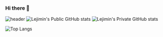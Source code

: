 ### Hi there 👋

<!--
**Lejimin/Lejimin** is a ✨ _special_ ✨ repository because its `README.md` (this file) appears on your GitHub profile.

Here are some ideas to get you started:

- 🔭 I’m currently working on ...
- 🌱 I’m currently learning ...
- 👯 I’m looking to collaborate on ...
- 🤔 I’m looking for help with ...
- 💬 Ask me about ...
- 📫 How to reach me: ...
- 😄 Pronouns: ...
- ⚡ Fun fact: ...
-->
![header](https://capsule-render.vercel.app/api?type=wave&color=auto&height=200&section=header&text=Hi!%20I'm%20JiMin!&fontAlign=50&fontAlignY=70&fontSize=60&fontColor=000000)
![Lejimin's Public GitHub stats](https://github-readme-stats.vercel.app/api?username=Lejimin&show_icons=true&theme=nighttowl)
![Lejimin's Private GitHub stats](https://github-readme-stats.vercel.app/api?username=Lejimin&count_private=true)

![Top Langs](https://github-readme-stats.vercel.app/api/top-langs/?username=Lejimin&layout=compact&theme=nighttowl)

